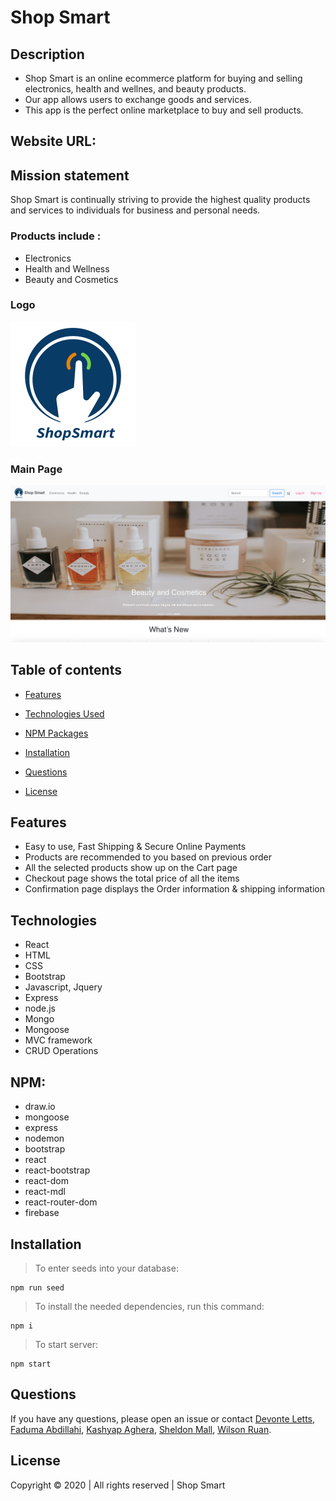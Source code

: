 # Shop Smart

## Description

- Shop Smart is an online ecommerce platform for buying and selling electronics, health and wellnes, and beauty products. 
- Our app allows users to exchange goods and services.
- This app is the perfect online marketplace to buy and sell products.

## Website URL:


## Mission statement
Shop Smart is continually striving to provide the highest quality products and services to individuals for business and personal needs. 

### Products include :

- Electronics
- Health and Wellness
- Beauty and Cosmetics

### Logo

![Logo](./client/public/ShopSmart.png)

### Main Page

![Screenshot](./client/public/ShopSmartSS.png)

## Table of contents

* [Features](#features)

* [Technologies Used](#technologies)

* [NPM Packages](#NPM)

* [Installation](#installation)

* [Questions](#questions)

* [License](#license)


## Features

- Easy to use, Fast Shipping & Secure Online Payments 
- Products are recommended to you based on previous order
- All the selected products show up on the Cart page
- Checkout page shows the total price of all the items
- Confirmation page displays the Order information & shipping information

## Technologies 

- React
- HTML
- CSS
- Bootstrap
- Javascript, Jquery
- Express
- node.js
- Mongo
- Mongoose
- MVC framework
- CRUD Operations

## NPM:

- draw.io
- mongoose
- express
- nodemon
- bootstrap
- react
- react-bootstrap
- react-dom
- react-mdl
- react-router-dom
- firebase

## Installation

>To enter seeds into your database:

```
npm run seed
```

>To install the needed dependencies, run this command:

```
npm i
```
>To start server:

```
npm start
```

## Questions

If you have any questions, please open an issue or contact [Devonte Letts](https://github.com/Duhhvonte), [Faduma Abdillahi](https://github.com/Faduma92), [Kashyap Aghera](https://github.com/kaghera), [Sheldon Mall](https://github.com/sheldonmall), [Wilson Ruan](https://github.com/wilsonruan).  

## License

Copyright © 2020 | All rights reserved | Shop Smart

